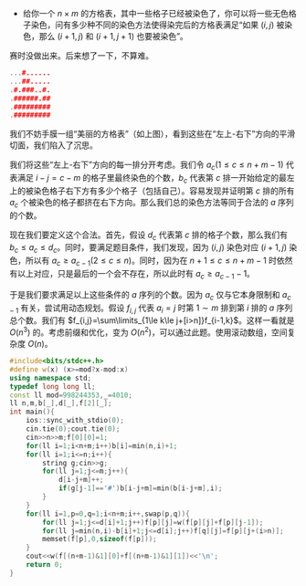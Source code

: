 - 给你一个 $n\times m$ 的方格表，其中一些格子已经被染色了，你可以将一些无色格子染色，问有多少种不同的染色方法使得染完后的方格表满足“如果 $(i,j)$ 被染色，那么 $(i+1,j)$ 和 $(i+1,j+1)$ 也要被染色”。

赛时没做出来。后来想了一下，不算难。

```cpp
...#......
...##.....
.#.###..#.
.######.##
.#########
.#########
```

我们不妨手膜一组“美丽的方格表”（如上图），看到这些在“左上-右下”方向的平滑切面，我们陷入了沉思。

我们将这些“左上-右下”方向的每一排分开考虑。我们令 $a_{c}(1\le c\le n+m-1)$ 代表满足 $i-j=c-m$ 的格子里最终染色的个数，$b_c$ 代表第 $c$ 排一开始给定的最左上的被染色格子右下方有多少个格子（包括自己）。容易发现并证明第 $c$ 排的所有 $a_c$ 个被染色的格子都挤在右下方向。那么我们总的染色方法等同于合法的 $a$ 序列的个数。

现在我们要定义这个合法。首先，假设 $d_c$ 代表第 $c$ 排的格子个数，那么我们有 $b_c\le a_c\le d_c$。同时，要满足题目条件，我们发现，因为 $(i,j)$ 染色对应 $(i+1,j)$ 染色，所以有 $a_c\ge a_{c-1}(2\le c\le n)$。同时，因为在 $n+1\le c\le n+m-1$ 时依然有以上对应，只是最后的一个会不存在，所以此时有 $a_c\ge a_{c-1}-1$。

于是我们要求满足以上这些条件的 $a$ 序列的个数。因为 $a_c$ 仅与它本身限制和 $a_{c-1}$ 有关，尝试用动态规划。假设 $f_{i,j}$ 代表 $a_i=j$ 时第 $1\sim m$ 排到第 $i$ 排的 $a$ 序列总个数。我们有 $f_{i,j}=\sum\limits_{1\le k\le j+[i>n]}f_{i-1,k}$。这样一看就是 $O(n^3)$ 的。考虑前缀和优化，变为 $O(n^2)$，可以通过此题。使用滚动数组，空间复杂度 $O(n)$。

```cpp
#include<bits/stdc++.h>
#define w(x) (x>=mod?x-mod:x)
using namespace std;
typedef long long ll;
const ll mod=998244353,_=4010;
ll n,m,b[_],d[_],f[2][_];
int main(){
	ios::sync_with_stdio(0);
	cin.tie(0);cout.tie(0);
	cin>>n>>m;f[0][0]=1;
	for(ll i=1;i<n+m;i++)b[i]=min(n,i)+1;
	for(ll i=1;i<=n;i++){
		string g;cin>>g;
		for(ll j=1;j<=m;j++){
			d[i-j+m]++;
			if(g[j-1]=='#')b[i-j+m]=min(b[i-j+m],i);
		}
	}
	for(ll i=1,p=0,q=1;i<n+m;i++,swap(p,q)){
		for(ll j=1;j<=d[i]+1;j++)f[p][j]=w(f[p][j]+f[p][j-1]);
		for(ll j=min(n,i)-b[i]+1;j<=d[i];j++)f[q][j]=f[p][j+(i>n)];
		memset(f[p],0,sizeof(f[p]));
	} 
	cout<<w(f[(n+m-1)&1][0]+f[(n+m-1)&1][1])<<'\n';
	return 0;
}
```